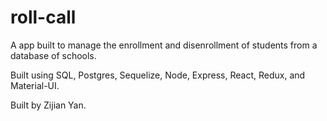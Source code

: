 # roll-call

A app built to manage the enrollment and disenrollment of students from a database of schools.

Built using SQL, Postgres, Sequelize, Node, Express, React, Redux, and Material-UI.

Built by Zijian Yan.
